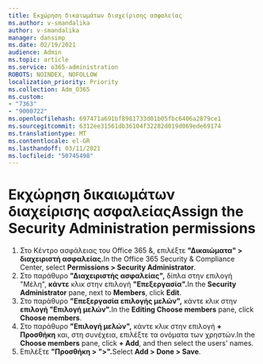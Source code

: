 ```yaml
---
title: Εκχώρηση δικαιωμάτων διαχείρισης ασφαλείας
ms.author: v-smandalika
author: v-smandalika
manager: dansimp
ms.date: 02/19/2021
audience: Admin
ms.topic: article
ms.service: o365-administration
ROBOTS: NOINDEX, NOFOLLOW
localization_priority: Priority
ms.collection: Adm_O365
ms.custom:
- "7363"
- "9000722"
ms.openlocfilehash: 697471a691bf8981733d01b05fbc6406a2879ce1
ms.sourcegitcommit: 6312ee31561db36104f32282d019d069ede69174
ms.translationtype: MT
ms.contentlocale: el-GR
ms.lasthandoff: 03/11/2021
ms.locfileid: "50745498"
---
```

# <a name="assign-the-security-administration-permissions"></a><span data-ttu-id="4d502-102">Εκχώρηση δικαιωμάτων διαχείρισης ασφαλείας</span><span class="sxs-lookup"><span data-stu-id="4d502-102">Assign the Security Administration permissions</span></span>

1. <span data-ttu-id="4d502-103">Στο Κέντρο ασφάλειας του Office 365 &, επιλέξτε **"Δικαιώματα" > διαχειριστή ασφαλείας.**</span><span class="sxs-lookup"><span data-stu-id="4d502-103">In the Office 365 Security & Compliance Center, select **Permissions > Security Administrator**.</span></span>
2. <span data-ttu-id="4d502-104">Στο παράθυρο **"Διαχειριστής ασφαλείας",** δίπλα στην επιλογή "Μέλη", **κάντε** κλικ στην επιλογή **"Επεξεργασία".**</span><span class="sxs-lookup"><span data-stu-id="4d502-104">In the **Security Administrator** pane, next to **Members**, click **Edit**.</span></span>
3. <span data-ttu-id="4d502-105">Στο παράθυρο **"Επεξεργασία επιλογής μελών",** κάντε κλικ στην **επιλογή "Επιλογή μελών".**</span><span class="sxs-lookup"><span data-stu-id="4d502-105">In the **Editing Choose members** pane, click **Choose members**.</span></span>
4. <span data-ttu-id="4d502-106">Στο παράθυρο **"Επιλογή μελών",** κάντε κλικ στην επιλογή **+ Προσθήκη** και, στη συνέχεια, επιλέξτε τα ονόματα των χρηστών.</span><span class="sxs-lookup"><span data-stu-id="4d502-106">In the **Choose members** pane, click **+ Add**, and then select the users' names.</span></span>
5. <span data-ttu-id="4d502-107">Επιλέξτε **"Προσθήκη > ">".**</span><span class="sxs-lookup"><span data-stu-id="4d502-107">Select **Add > Done > Save**.</span></span>

